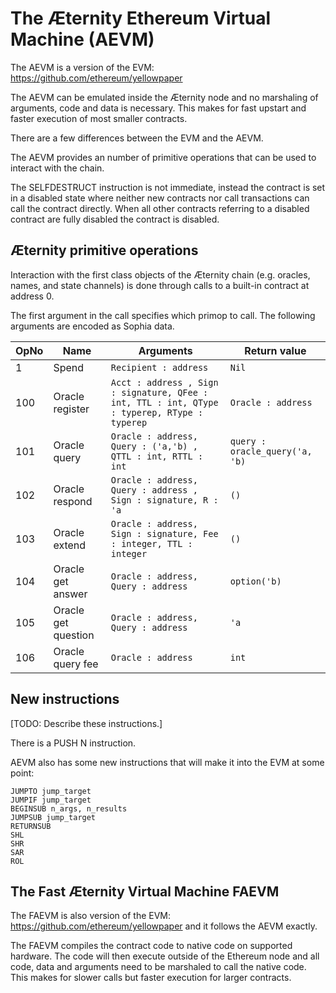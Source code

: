 # The Æternity Ethereum Virtual Machine (AEVM)

The AEVM is a version of the EVM: https://github.com/ethereum/yellowpaper

The AEVM can be emulated inside the Æternity node and no marshaling of
arguments, code and data is necessary.  This makes for fast upstart
and faster execution of most smaller contracts.

There are a few differences between the EVM and the AEVM.

The AEVM provides an number of primitive operations that can be
used to interact with the chain.

The SELFDESTRUCT instruction is not immediate, instead the contract is
set in a disabled state where neither new contracts nor call
transactions can call the contract directly. When all other contracts
referring to a disabled contract are fully disabled the contract is
disabled.

## Æternity primitive operations

Interaction with the first class objects of the Æternity chain (e.g.
oracles, names, and state channels) is done through calls to a
built-in contract at address 0.

The first argument in the call specifies which primop to call.
The following arguments are encoded as Sophia data.

| OpNo | Name                |             Arguments | Return value    |
| ---- | ------------------- | --------------------- | --------------- |
|    1 | Spend               | `Recipient : address` | `Nil`           |
|  100 | Oracle register     | `Acct : address , Sign : signature, QFee : int, TTL : int, QType : typerep, RType : typerep` | `Oracle : address` |
|  101 | Oracle query        | `Oracle : address, Query : ('a,'b) , QTTL : int, RTTL : int` | `query : oracle_query('a, 'b)` |
|  102 | Oracle respond      | `Oracle : address, Query : address , Sign : signature, R : 'a` | `()` |
|  103 | Oracle extend       | `Oracle : address, Sign : signature, Fee : integer, TTL : integer` | `()` |
|  104 | Oracle get answer   | `Oracle : address, Query : address`   | `option('b)` |
|  105 | Oracle get question | `Oracle : address, Query : address`   | `'a` |
|  106 | Oracle query fee    | `Oracle : address`    | `int`           |

## New instructions

[TODO: Describe these instructions.]

There is a PUSH N instruction.

AEVM also has some new instructions that will make it into the EVM at some point:

```
JUMPTO jump_target
JUMPIF jump_target
BEGINSUB n_args, n_results
JUMPSUB jump_target
RETURNSUB
SHL
SHR
SAR
ROL
```


## The Fast Æternity Virtual Machine FAEVM

The FAEVM is also version of the EVM: https://github.com/ethereum/yellowpaper and it follows the AEVM exactly.

The FAEVM compiles the contract code to native code on supported hardware. The code will then execute outside
of the Ethereum node and all code, data and arguments need to be marshaled to call the native code. This makes
for slower calls but faster execution for larger contracts.


